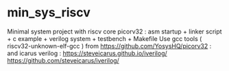 # min_sys_riscv
Minimal system project with riscv core picorv32 : asm startup + linker script + c example + verilog system + testbench + Makefile
Use gcc tools ( riscv32-unknown-elf-gcc ) from https://github.com/YosysHQ/picorv32 :
and icarus verilog : https://steveicarus.github.io/iverilog/ 
https://github.com/steveicarus/iverilog/

